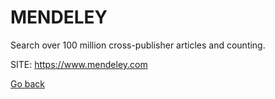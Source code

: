# MENDELEY
 
 Search over 100 million cross-publisher articles and counting.
 
 SITE: https://www.mendeley.com

 [Go back](https://portable-linux-apps.github.io/apps.html)
